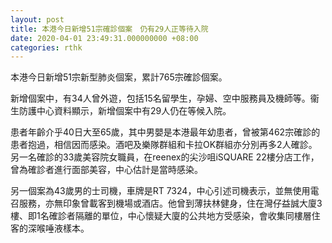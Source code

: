 ```yaml
---
layout: post
title: 本港今日新增51宗確診個案　仍有29人正等待入院
date: 2020-04-01 23:49:31.000000000 +08:00
categories: rthk
---
```


本港今日新增51宗新型肺炎個案，累計765宗確診個案。

新增個案中，有34人曾外遊，包括15名留學生，孕婦、空中服務員及機師等。衞生防護中心資料顯示，新增個案中有29人仍在等候入院。

患者年齡介乎40日大至65歲，其中男嬰是本港最年幼患者，曾被第462宗確診的患者抱過，相信因而感染。酒吧及樂隊群組和卡拉OK群組亦分別再多2人確診。另一名確診的33歲美容院女職員，在reenex的尖沙咀iSQUARE 22樓分店工作，曾為確診者進行面部美容，中心估計是當時感染。

另一個案為43歲男的士司機，車牌是RT 7324，中心引述司機表示，並無使用電召服務，亦無印象曾載客到機場或酒店。他曾到薄扶林健身，住在灣仔益誠大廈3樓、即1名確診者隔離的單位，中心懷疑大廈的公共地方受感染，會收集同樓層住客的深喉唾液樣本。
